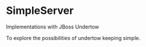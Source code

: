 # SimpleServer
Implementations with JBoss Undertow

To explore the possibilities of undertow keeping simple.
